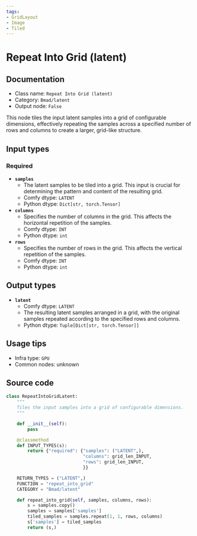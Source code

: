 ```yaml
---
tags:
- GridLayout
- Image
- Tiled
---
```


# Repeat Into Grid (latent)
## Documentation
- Class name: `Repeat Into Grid (latent)`
- Category: `Bmad/latent`
- Output node: `False`

This node tiles the input latent samples into a grid of configurable dimensions, effectively repeating the samples across a specified number of rows and columns to create a larger, grid-like structure.
## Input types
### Required
- **`samples`**
    - The latent samples to be tiled into a grid. This input is crucial for determining the pattern and content of the resulting grid.
    - Comfy dtype: `LATENT`
    - Python dtype: `Dict[str, torch.Tensor]`
- **`columns`**
    - Specifies the number of columns in the grid. This affects the horizontal repetition of the samples.
    - Comfy dtype: `INT`
    - Python dtype: `int`
- **`rows`**
    - Specifies the number of rows in the grid. This affects the vertical repetition of the samples.
    - Comfy dtype: `INT`
    - Python dtype: `int`
## Output types
- **`latent`**
    - Comfy dtype: `LATENT`
    - The resulting latent samples arranged in a grid, with the original samples repeated according to the specified rows and columns.
    - Python dtype: `Tuple[Dict[str, torch.Tensor]]`
## Usage tips
- Infra type: `GPU`
- Common nodes: unknown


## Source code
```python
class RepeatIntoGridLatent:
    """
    Tiles the input samples into a grid of configurable dimensions.
    """

    def __init__(self):
        pass

    @classmethod
    def INPUT_TYPES(s):
        return {"required": {"samples": ("LATENT",),
                             "columns": grid_len_INPUT,
                             "rows": grid_len_INPUT,
                             }}

    RETURN_TYPES = ("LATENT",)
    FUNCTION = "repeat_into_grid"
    CATEGORY = "Bmad/latent"

    def repeat_into_grid(self, samples, columns, rows):
        s = samples.copy()
        samples = samples['samples']
        tiled_samples = samples.repeat(1, 1, rows, columns)
        s['samples'] = tiled_samples
        return (s,)

```
